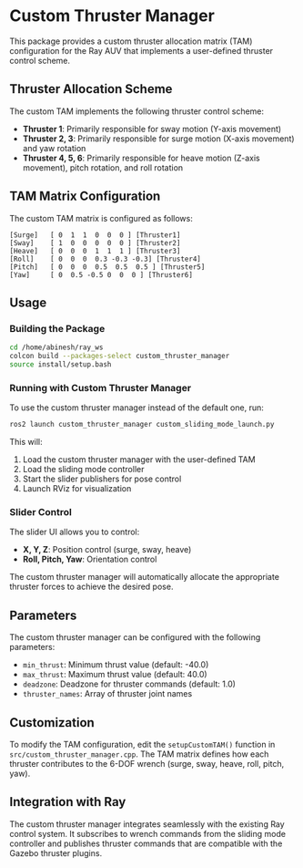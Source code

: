 # Custom Thruster Manager

This package provides a custom thruster allocation matrix (TAM) configuration for the Ray AUV that implements a user-defined thruster control scheme.

## Thruster Allocation Scheme

The custom TAM implements the following thruster control scheme:

- **Thruster 1**: Primarily responsible for sway motion (Y-axis movement)
- **Thruster 2, 3**: Primarily responsible for surge motion (X-axis movement) and yaw rotation
- **Thruster 4, 5, 6**: Primarily responsible for heave motion (Z-axis movement), pitch rotation, and roll rotation

## TAM Matrix Configuration

The custom TAM matrix is configured as follows:

```
[Surge]   [ 0  1  1  0  0  0 ] [Thruster1]
[Sway]    [ 1  0  0  0  0  0 ] [Thruster2]
[Heave]   [ 0  0  0  1  1  1 ] [Thruster3]
[Roll]    [ 0  0  0  0.3 -0.3 -0.3] [Thruster4]
[Pitch]   [ 0  0  0  0.5  0.5  0.5 ] [Thruster5]
[Yaw]     [ 0  0.5 -0.5 0  0  0 ] [Thruster6]
```

## Usage

### Building the Package

```bash
cd /home/abinesh/ray_ws
colcon build --packages-select custom_thruster_manager
source install/setup.bash
```

### Running with Custom Thruster Manager

To use the custom thruster manager instead of the default one, run:

```bash
ros2 launch custom_thruster_manager custom_sliding_mode_launch.py
```

This will:
1. Load the custom thruster manager with the user-defined TAM
2. Load the sliding mode controller
3. Start the slider publishers for pose control
4. Launch RViz for visualization

### Slider Control

The slider UI allows you to control:
- **X, Y, Z**: Position control (surge, sway, heave)
- **Roll, Pitch, Yaw**: Orientation control

The custom thruster manager will automatically allocate the appropriate thruster forces to achieve the desired pose.

## Parameters

The custom thruster manager can be configured with the following parameters:

- `min_thrust`: Minimum thrust value (default: -40.0)
- `max_thrust`: Maximum thrust value (default: 40.0)
- `deadzone`: Deadzone for thruster commands (default: 1.0)
- `thruster_names`: Array of thruster joint names

## Customization

To modify the TAM configuration, edit the `setupCustomTAM()` function in `src/custom_thruster_manager.cpp`. The TAM matrix defines how each thruster contributes to the 6-DOF wrench (surge, sway, heave, roll, pitch, yaw).

## Integration with Ray

The custom thruster manager integrates seamlessly with the existing Ray control system. It subscribes to wrench commands from the sliding mode controller and publishes thruster commands that are compatible with the Gazebo thruster plugins.
